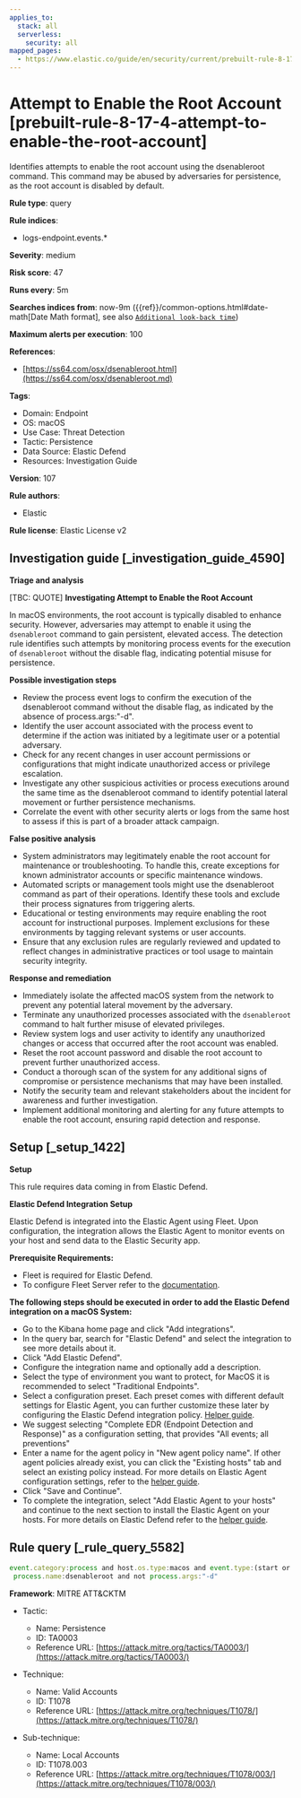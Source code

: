 ```yaml
---
applies_to:
  stack: all
  serverless:
    security: all
mapped_pages:
  - https://www.elastic.co/guide/en/security/current/prebuilt-rule-8-17-4-attempt-to-enable-the-root-account.html
---
```


# Attempt to Enable the Root Account [prebuilt-rule-8-17-4-attempt-to-enable-the-root-account]

Identifies attempts to enable the root account using the dsenableroot command. This command may be abused by adversaries for persistence, as the root account is disabled by default.

**Rule type**: query

**Rule indices**:

* logs-endpoint.events.*

**Severity**: medium

**Risk score**: 47

**Runs every**: 5m

**Searches indices from**: now-9m ({{ref}}/common-options.html#date-math[Date Math format], see also [`Additional look-back time`](docs-content://solutions/security/detect-and-alert/create-detection-rule.md#rule-schedule))

**Maximum alerts per execution**: 100

**References**:

* [https://ss64.com/osx/dsenableroot.html](https://ss64.com/osx/dsenableroot.md)

**Tags**:

* Domain: Endpoint
* OS: macOS
* Use Case: Threat Detection
* Tactic: Persistence
* Data Source: Elastic Defend
* Resources: Investigation Guide

**Version**: 107

**Rule authors**:

* Elastic

**Rule license**: Elastic License v2

## Investigation guide [_investigation_guide_4590]

**Triage and analysis**

[TBC: QUOTE]
**Investigating Attempt to Enable the Root Account**

In macOS environments, the root account is typically disabled to enhance security. However, adversaries may attempt to enable it using the `dsenableroot` command to gain persistent, elevated access. The detection rule identifies such attempts by monitoring process events for the execution of `dsenableroot` without the disable flag, indicating potential misuse for persistence.

**Possible investigation steps**

* Review the process event logs to confirm the execution of the dsenableroot command without the disable flag, as indicated by the absence of process.args:"-d".
* Identify the user account associated with the process event to determine if the action was initiated by a legitimate user or a potential adversary.
* Check for any recent changes in user account permissions or configurations that might indicate unauthorized access or privilege escalation.
* Investigate any other suspicious activities or process executions around the same time as the dsenableroot command to identify potential lateral movement or further persistence mechanisms.
* Correlate the event with other security alerts or logs from the same host to assess if this is part of a broader attack campaign.

**False positive analysis**

* System administrators may legitimately enable the root account for maintenance or troubleshooting. To handle this, create exceptions for known administrator accounts or specific maintenance windows.
* Automated scripts or management tools might use the dsenableroot command as part of their operations. Identify these tools and exclude their process signatures from triggering alerts.
* Educational or testing environments may require enabling the root account for instructional purposes. Implement exclusions for these environments by tagging relevant systems or user accounts.
* Ensure that any exclusion rules are regularly reviewed and updated to reflect changes in administrative practices or tool usage to maintain security integrity.

**Response and remediation**

* Immediately isolate the affected macOS system from the network to prevent any potential lateral movement by the adversary.
* Terminate any unauthorized processes associated with the `dsenableroot` command to halt further misuse of elevated privileges.
* Review system logs and user activity to identify any unauthorized changes or access that occurred after the root account was enabled.
* Reset the root account password and disable the root account to prevent further unauthorized access.
* Conduct a thorough scan of the system for any additional signs of compromise or persistence mechanisms that may have been installed.
* Notify the security team and relevant stakeholders about the incident for awareness and further investigation.
* Implement additional monitoring and alerting for any future attempts to enable the root account, ensuring rapid detection and response.


## Setup [_setup_1422]

**Setup**

This rule requires data coming in from Elastic Defend.

**Elastic Defend Integration Setup**

Elastic Defend is integrated into the Elastic Agent using Fleet. Upon configuration, the integration allows the Elastic Agent to monitor events on your host and send data to the Elastic Security app.

**Prerequisite Requirements:**

* Fleet is required for Elastic Defend.
* To configure Fleet Server refer to the [documentation](docs-content://reference/ingestion-tools/fleet/fleet-server.md).

**The following steps should be executed in order to add the Elastic Defend integration on a macOS System:**

* Go to the Kibana home page and click "Add integrations".
* In the query bar, search for "Elastic Defend" and select the integration to see more details about it.
* Click "Add Elastic Defend".
* Configure the integration name and optionally add a description.
* Select the type of environment you want to protect, for MacOS it is recommended to select "Traditional Endpoints".
* Select a configuration preset. Each preset comes with different default settings for Elastic Agent, you can further customize these later by configuring the Elastic Defend integration policy. [Helper guide](docs-content://solutions/security/configure-elastic-defend/configure-an-integration-policy-for-elastic-defend.md).
* We suggest selecting "Complete EDR (Endpoint Detection and Response)" as a configuration setting, that provides "All events; all preventions"
* Enter a name for the agent policy in "New agent policy name". If other agent policies already exist, you can click the "Existing hosts" tab and select an existing policy instead. For more details on Elastic Agent configuration settings, refer to the [helper guide](docs-content://reference/ingestion-tools/fleet/agent-policy.md).
* Click "Save and Continue".
* To complete the integration, select "Add Elastic Agent to your hosts" and continue to the next section to install the Elastic Agent on your hosts. For more details on Elastic Defend refer to the [helper guide](docs-content://solutions/security/configure-elastic-defend/install-elastic-defend.md).


## Rule query [_rule_query_5582]

```js
event.category:process and host.os.type:macos and event.type:(start or process_started) and
 process.name:dsenableroot and not process.args:"-d"
```

**Framework**: MITRE ATT&CKTM

* Tactic:

    * Name: Persistence
    * ID: TA0003
    * Reference URL: [https://attack.mitre.org/tactics/TA0003/](https://attack.mitre.org/tactics/TA0003/)

* Technique:

    * Name: Valid Accounts
    * ID: T1078
    * Reference URL: [https://attack.mitre.org/techniques/T1078/](https://attack.mitre.org/techniques/T1078/)

* Sub-technique:

    * Name: Local Accounts
    * ID: T1078.003
    * Reference URL: [https://attack.mitre.org/techniques/T1078/003/](https://attack.mitre.org/techniques/T1078/003/)



